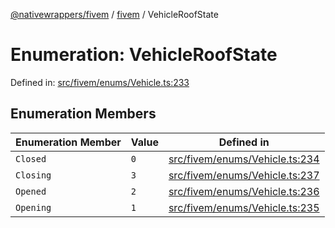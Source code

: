 [@nativewrappers/fivem](../../README.md) / [fivem](../README.md) / VehicleRoofState

# Enumeration: VehicleRoofState

Defined in: [src/fivem/enums/Vehicle.ts:233](https://github.com/nativewrappers/nativewrappers/blob/df8f763f54a2ec439be9cb68f9abf90f9a4d79aa/src/fivem/enums/Vehicle.ts#L233)

## Enumeration Members

| Enumeration Member | Value | Defined in |
| ------ | ------ | ------ |
| <a id="closed"></a> `Closed` | `0` | [src/fivem/enums/Vehicle.ts:234](https://github.com/nativewrappers/nativewrappers/blob/df8f763f54a2ec439be9cb68f9abf90f9a4d79aa/src/fivem/enums/Vehicle.ts#L234) |
| <a id="closing"></a> `Closing` | `3` | [src/fivem/enums/Vehicle.ts:237](https://github.com/nativewrappers/nativewrappers/blob/df8f763f54a2ec439be9cb68f9abf90f9a4d79aa/src/fivem/enums/Vehicle.ts#L237) |
| <a id="opened"></a> `Opened` | `2` | [src/fivem/enums/Vehicle.ts:236](https://github.com/nativewrappers/nativewrappers/blob/df8f763f54a2ec439be9cb68f9abf90f9a4d79aa/src/fivem/enums/Vehicle.ts#L236) |
| <a id="opening"></a> `Opening` | `1` | [src/fivem/enums/Vehicle.ts:235](https://github.com/nativewrappers/nativewrappers/blob/df8f763f54a2ec439be9cb68f9abf90f9a4d79aa/src/fivem/enums/Vehicle.ts#L235) |
